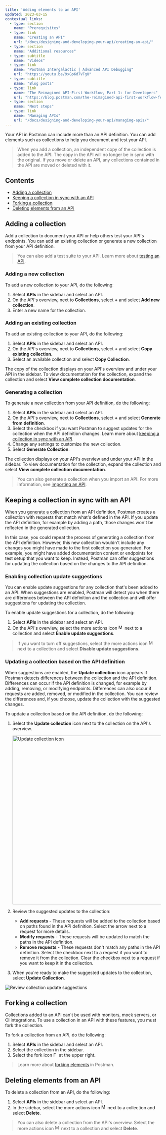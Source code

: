 ```yaml
---
title: 'Adding elements to an API'
updated: 2023-03-15
contextual_links:
  - type: section
    name: "Prerequisites"
  - type: link
    name: "Creating an API"
    url: "/docs/designing-and-developing-your-api/creating-an-api/"
  - type: section
    name: "Additional resources"
  - type: subtitle
    name: "Videos"
  - type: link
    name: "Postman Intergalactic | Advanced API Debugging"
    url: "https://youtu.be/9xGp6d7VFgU"
  - type: subtitle
    name: "Blog posts"
  - type: link
    name: "The Reimagined API-First Workflow, Part 1: for Developers"
    url: "https://blog.postman.com/the-reimagined-api-first-workflow-for-developers/"
  - type: section
    name: "Next steps"
  - type: link
    name: "Managing APIs"
    url: "/docs/designing-and-developing-your-api/managing-apis/"
---
```


Your API in Postman can include more than an API definition. You can add elements such as collections to help you document and test your API.

> When you add a collection, an independent copy of the collection is added to the API. The copy in the API will no longer be in sync with the original. If you move or delete an API, any collections contained in the API are moved or deleted with it.

## Contents

* [Adding a collection](#adding-a-collection)
* [Keeping a collection in sync with an API](#keeping-a-collection-in-sync-with-an-api)
* [Forking a collection](#forking-a-collection)
* [Deleting elements from an API](#deleting-elements-from-an-api)

## Adding a collection

Add a collection to document your API or help others test your API's endpoints. You can add an existing collection or generate a new collection from your API definition.

> You can also add a test suite to your API. Learn more about [testing an API](/docs/designing-and-developing-your-api/testing-an-api/).

### Adding a new collection

To add a new collection to your API, do the following:

1. Select **APIs** in the sidebar and select an API.
1. On the API's overview, next to **Collections**, select **+** and select **Add new collection**.
1. Enter a new name for the collection.

### Adding an existing collection

To add an existing collection to your API, do the following:

1. Select **APIs** in the sidebar and select an API.
1. On the API's overview, next to **Collections**, select **+** and select **Copy existing collection**.
1. Select an available collection and select **Copy Collection**.

The copy of the collection displays on your API's overview and under your API in the sidebar. To view documentation for the collection, expand the collection and select **View complete collection documentation**.

### Generating a collection

To generate a new collection from your API definition, do the following:

1. Select **APIs** in the sidebar and select an API.
1. On the API's overview, next to **Collections**, select **+** and select **Generate from definition**.
1. Select the checkbox if you want Postman to suggest updates for the collection when the API definition changes. Learn more about [keeping a collection in sync with an API](#keeping-a-collection-in-sync-with-an-api).
1. Change any settings to customize the new collection.
1. Select **Generate Collection**.

The collection displays on your API's overview and under your API in the sidebar. To view documentation for the collection, expand the collection and select **View complete collection documentation**.

> You can also generate a collection when you import an API. For more information, see [importing an API](/docs/designing-and-developing-your-api/importing-an-api/).

## Keeping a collection in sync with an API

When you [generate a collection](#generating-a-collection) from an API definition, Postman creates a collection with requests that match what's defined in the API. If you update the API definition, for example by adding a path, those changes won't be reflected in the generated collection.

In this case, you could repeat the process of generating a collection from the API definition. However, this new collection wouldn't include any changes you might have made to the first collection you generated. For example, you might have added documentation content or endpoints for test setup that you want to keep. Instead, Postman can offer suggestions for updating the collection based on the changes to the API definition.

### Enabling collection update suggestions

You can enable update suggestions for any collection that's been added to an API. When suggestions are enabled, Postman will detect you when there are differences between the API definition and the collection and will offer suggestions for updating the collection.

To enable update suggestions for a collection, do the following:

1. Select **APIs** in the sidebar and select an API.
1. On the API's overview, select the more actions icon <img alt="More actions icon" src="https://assets.postman.com/postman-docs/icon-more-actions-v9.jpg#icon" width="16px"> next to a collection and select **Enable update suggestions**.

> If you want to turn off suggestions, select the more actions icon <img alt="More actions icon" src="https://assets.postman.com/postman-docs/icon-more-actions-v9.jpg#icon" width="16px"> next to a collection and select **Disable update suggestions**.

### Updating a collection based on the API definition

When suggestions are enabled, the **Update collection** icon appears if Postman detects differences between the collection and the API definition. Differences can occur if the API definition is changed, for example by adding, removing, or modifying endpoints. Differences can also occur if requests are added, removed, or modified in the collection. You can review the differences and, if you choose, update the collection with the suggested changes.

To update a collection based on the API definition, do the following:

1. Select the **Update collection** icon next to the collection on the API's overview.

    <img alt="Update collection icon" src="https://assets.postman.com/postman-docs/v10/update-suggestions-icon-v10.jpg" width="545px" >

1. Review the suggested updates to the collection:

    * **Add requests** - These requests will be added to the collection based on paths found in the API definition. Select the arrow next to a request for more details.
    * **Modify requests** - These requests will be updated to match the paths in the API definition.
    * **Remove requests** - These requests don't match any paths in the API definition. Select the checkbox next to a request if you want to remove it from the collection. Clear the checkbox next to a request if you want to keep it in the collection.

1. When you're ready to make the suggested updates to the collection, select **Update Collection**.

<img alt="Review collection update suggestions" src="https://assets.postman.com/postman-docs/v10/update-suggestions-v10.jpg" >

## Forking a collection

Collections added to an API can't be used with monitors, mock servers, or CI integrations. To use a collection in an API with these features, you must fork the collection.

To fork a collection from an API, do the following:

1. Select **APIs** in the sidebar and select an API.
1. Select the collection in the sidebar.
1. Select the fork icon <img alt="Fork icon" src="https://assets.postman.com/postman-docs/icon-fork.jpg#icon" width="14px"> at the upper right.

> Learn more about [forking elements](/docs/collaborating-in-postman/using-version-control/forking-entities/) in Postman.

## Deleting elements from an API

To delete a collection from an API, do the following:

1. Select **APIs** in the sidebar and select an API.
1. In the sidebar, select the more actions icon <img alt="More actions icon" src="https://assets.postman.com/postman-docs/icon-more-actions-v9.jpg#icon" width="16px"> next to a collection and select **Delete**.

> You can also delete a collection from the API's overview. Select the more actions icon <img alt="More actions icon" src="https://assets.postman.com/postman-docs/icon-more-actions-v9.jpg#icon" width="16px"> next to a collection and select **Delete**.
